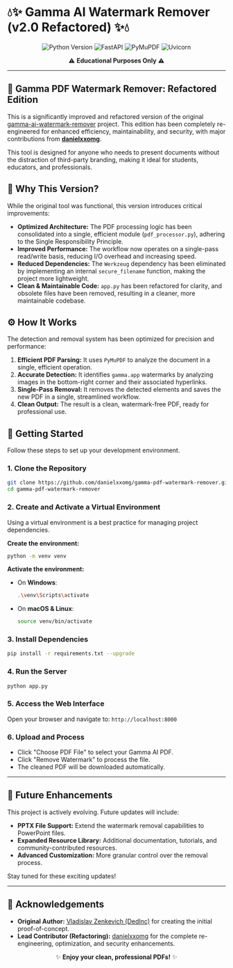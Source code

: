 # 💧✨ Gamma AI Watermark Remover (v2.0 Refactored) ✨💧

<div align="center">
  <img src="https://img.shields.io/badge/Python-3.7+-blue.svg?style=flat-square&logo=python&logoColor=white" alt="Python Version">
  <img src="https://img.shields.io/badge/FastAPI-brightgreen.svg?style=flat-square&logo=fastapi&logoColor=white" alt="FastAPI">
  <img src="https://img.shields.io/badge/PyMuPDF-orange.svg?style=flat-square&logo=python&logoColor=white" alt="PyMuPDF">
  <img src="https://img.shields.io/badge/Uvicorn-red.svg?style=flat-square&logo=python&logoColor=white" alt="Uvicorn">
</div>

<div align="center">
  <p> ⚠️ <b>Educational Purposes Only</b> ⚠️ </p>
</div>

---

## 🌟 Gamma PDF Watermark Remover: Refactored Edition

This is a significantly improved and refactored version of the original [gamma-ai-watermark-remover](https://github.com/DedInc/gamma-ai-watermark-remover) project. This edition has been completely re-engineered for enhanced efficiency, maintainability, and security, with major contributions from **[danielxxomg](https://github.com/danielxxomg)**.

This tool is designed for anyone who needs to present documents without the distraction of third-party branding, making it ideal for students, educators, and professionals.

## 🤔 Why This Version?

While the original tool was functional, this version introduces critical improvements:

*   **Optimized Architecture:** The PDF processing logic has been consolidated into a single, efficient module (`pdf_processor.py`), adhering to the Single Responsibility Principle.
*   **Improved Performance:** The workflow now operates on a single-pass read/write basis, reducing I/O overhead and increasing speed.
*   **Reduced Dependencies:** The `Werkzeug` dependency has been eliminated by implementing an internal `secure_filename` function, making the project more lightweight.
*   **Clean & Maintainable Code:** `app.py` has been refactored for clarity, and obsolete files have been removed, resulting in a cleaner, more maintainable codebase.

## ⚙️ How It Works

The detection and removal system has been optimized for precision and performance:

1.  **Efficient PDF Parsing:** It uses `PyMuPDF` to analyze the document in a single, efficient operation.
2.  **Accurate Detection:** It identifies `gamma.app` watermarks by analyzing images in the bottom-right corner and their associated hyperlinks.
3.  **Single-Pass Removal:** It removes the detected elements and saves the new PDF in a single, streamlined workflow.
4.  **Clean Output:** The result is a clean, watermark-free PDF, ready for professional use.

## 🚀 Getting Started

Follow these steps to set up your development environment.

### 1. Clone the Repository

```bash
git clone https://github.com/danielxxomg/gamma-pdf-watermark-remover.git
cd gamma-pdf-watermark-remover
```

### 2. Create and Activate a Virtual Environment

Using a virtual environment is a best practice for managing project dependencies.

**Create the environment:**
```bash
python -m venv venv
```

**Activate the environment:**
- On **Windows**:
  ```bash
  .\venv\Scripts\activate
  ```
- On **macOS & Linux**:
  ```bash
  source venv/bin/activate
  ```

### 3. Install Dependencies

```bash
pip install -r requirements.txt --upgrade
```

### 4. Run the Server

```bash
python app.py
```

### 5. Access the Web Interface
Open your browser and navigate to: `http://localhost:8000`

### 6. Upload and Process
- Click "Choose PDF File" to select your Gamma AI PDF.
- Click "Remove Watermark" to process the file.
- The cleaned PDF will be downloaded automatically.

---

## 🔮 Future Enhancements

This project is actively evolving. Future updates will include:

*   **PPTX File Support:** Extend the watermark removal capabilities to PowerPoint files.
*   **Expanded Resource Library:** Additional documentation, tutorials, and community-contributed resources.
*   **Advanced Customization:** More granular control over the removal process.

Stay tuned for these exciting updates!

---

## 🙏 Acknowledgements

*   **Original Author:** [Vladislav Zenkevich (DedInc)](https://github.com/DedInc) for creating the initial proof-of-concept.
*   **Lead Contributor (Refactoring):** [danielxxomg](https://github.com/danielxxomg) for the complete re-engineering, optimization, and security enhancements.

<div align="center">
  <p>✨ <b>Enjoy your clean, professional PDFs!</b> ✨</p>
</div>
